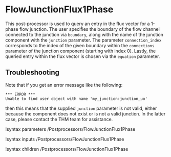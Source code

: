 # FlowJunctionFlux1Phase

This post-processor is used to query an entry in the flux vector for a 1-phase
flow junction. The user specifies the boundary of the flow channel connected
to the junction via `boundary`, along with the name of the junction component
with the `junction` parameter. The parameter `connection_index` corresponds to
the index of the given boundary within the `connections` parameter of the
junction component (starting with index 0). Lastly, the queried entry within
the flux vector is chosen via the `equation` parameter.

## Troubleshooting

Note that if you get an error message like the following:

```
*** ERROR ***
Unable to find user object with name 'my_junction:junction_uo'
```

then this means that the supplied `junction` parameter is not valid, either
because the component does not exist or is not a valid junction. In the latter
case, please contact the THM team for assistance.

!syntax parameters /Postprocessors/FlowJunctionFlux1Phase

!syntax inputs /Postprocessors/FlowJunctionFlux1Phase

!syntax children /Postprocessors/FlowJunctionFlux1Phase
